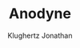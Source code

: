 ---
title: "Anodyne"
github: https://github.com/klugjo/hexo-theme-anodyne
demo: http://www.codeblocq.com/assets/projects/hexo-theme-anodyne/              
author: Klughertz Jonathan
ssg:
  - Hexo
cms:
  - NoCms
---